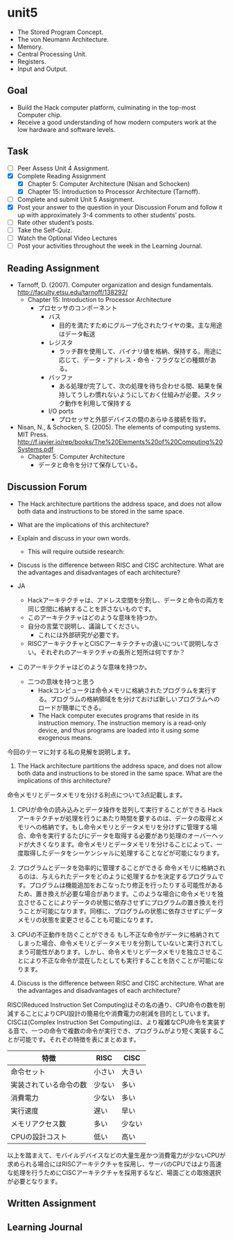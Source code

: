 # unit5

- The Stored Program Concept.
- The von Neumann Architecture.
- Memory.
- Central Processing Unit.
- Registers.
- Input and Output.

## Goal

- Build the Hack computer platform, culminating in the top-most Computer chip.
- Receive a good understanding of how modern computers work at the low hardware and software levels.

## Task

- [ ] Peer Assess Unit 4 Assignment.
- [x] Complete Reading Assignment
  - [x] Chapter 5:  Computer Architecture (Nisan and Schocken)
  - [x] Chapter 15:  Introduction to Processor Architecture (Tarnoff).
- [ ] Complete and submit Unit 5 Assignment.
- [x] Post your answer to the question in your Discussion Forum and follow it up with approximately 3-4 comments to other students’ posts.
- [ ] Rate other student’s posts.
- [ ] Take the Self-Quiz.
- [ ] Watch the Optional Video Lectures
- [ ] Post your activities throughout the week in the Learning Journal.

## Reading Assignment

- Tarnoff, D. (2007). Computer organization and design fundamentals. <http://faculty.etsu.edu/tarnoff/138292/>
  - Chapter 15: Introduction to Processor Architecture
    - プロセッサのコンポーネント
      - バス
        - 目的を満たすためにグループ化されたワイヤの束。主な用途はデータ転送
      - レジスタ
        - ラッチ群を使用して、バイナリ値を格納、保持する。用途に応じて、データ・アドレス・命令・フラグなどの種類がある。
      - バッファ
        - ある処理が完了して、次の処理を待ち合わせる間、結果を保持してうしわ慣れないようにしておく仕組みが必要。スタック動作を利用して保持する
      - I/O ports
        - プロセッサと外部デバイスの間のあらゆる接続を指す。
- Nisan, N., & Schocken, S. (2005). The elements of computing systems. MIT Press. <http://f.javier.io/rep/books/The%20Elements%20of%20Computing%20Systems.pdf>
  - Chapter 5: Computer Architecture
    - データと命令を分けて保存している。

## Discussion Forum

- The Hack architecture partitions the address space, and does not allow both data and instructions to be stored in the same space.
- What are the implications of this architecture?
- Explain and discuss in your own words.
  - This will require outside research:
- Discuss is the difference between RISC and CISC architecture. What are the advantages and disadvantages of each architecture?

- JA
  - Hackアーキテクチャは、アドレス空間を分割し、データと命令の両方を同じ空間に格納することを許さないものです。
  - このアーキテクチャはどのような意味を持つか。
  - 自分の言葉で説明し、議論してください。
    - これには外部研究が必要です。
  - RISCアーキテクチャとCISCアーキテクチャの違いについて説明しなさい。それぞれのアーキテクチャの長所と短所は何ですか？

- このアーキテクチャはどのような意味を持つか。
  - 二つの意味を持つと思う
    - Hackコンピュータは命令メモリに格納されたプログラムを実行する。プログラムの格納領域をを分けておけば新しいプログラムへのロードが簡単にできる。
    - The Hack computer executes programs that reside in its instruction memory. The instruction memory is a read-only device, and thus programs are loaded into it using some exogenous means.

今回のテーマに対する私の見解を説明します。

1. The Hack architecture partitions the address space, and does not allow both data and instructions to be stored in the same space. What are the implications of this architecture?

命令メモリとデータメモリを分ける利点について3点記載します。

  1. CPUが命令の読み込みとデータ操作を並列して実行することができる
    Hackアーキテクチャが処理を行うにあたり時間を要するのは、データの取得とメモリへの格納です。もし命令メモリとデータメモリを分けずに管理する場合、命令を実行するたびにデータを取得する必要があり処理のオーバーヘッドが大きくなります。命令メモリとデータメモリを分けることによって、一度取得したデータをシーケンシャルに処理することなどが可能になります。
  2. プログラムとデータを効率的に管理することができる
    命令メモリに格納されるのは、与えられたデータをどのように処理するかを決定するプログラムです。プログラムは機能追加をおこなったり修正を行ったりする可能性があるため、置き換えが必要な場合があります。このような場合に命令メモリを独立させることによりデータの状態に依存させずにプログラムの置き換えを行うことが可能になります。同様に、プログラムの状態に依存させずにデータメモリの状態を変更させることも可能になります。
  3. CPUの不正動作を防ぐことができる
    もし不正な命令がデータに格納されてしまった場合、命令メモリとデータメモリを分割していないと実行されてしまう可能性があります。しかし、命令メモリとデータメモリを独立させることにより不正な命令が混在したとしても実行することを防ぐことが可能になります。

  2. Discuss is the difference between RISC and CISC architecture. What are the advantages and disadvantages of each architecture?

RISC(Reduced Instruction Set Computing)はその名の通り、CPU命令の数を削減することによりCPU設計の簡易化や消費電力の削減を目的としています。CISCは(Complex Instruction Set Computing)は、より複雑なCPU命令を実装する音で、一つの命令で複数の命令が実行でき、プログラムがより短く実装することが可能です。それぞの特徴を表にまとめます。

|特徴|RISC|CISC|
|--|--|--|
|命令セット|小さい|大きい|
|実装されている命令の数|少ない|多い|
|消費電力|少ない|多い|
|実行速度|遅い|早い|
|メモリアクセス数|多い|少ない|
|CPUの設計コスト|低い|高い|

以上を踏まえて、モバイルデバイスなどの大量生産かつ消費電力が少ないCPUが求められる場合にはRISCアーキテクチャを採用し、サーバのCPUではより高速な処理を行うためにCISCアーキテクチャを採用するなど、場面ごとの取捨選択が必要となります。

## Written Assignment

## Learning Journal
